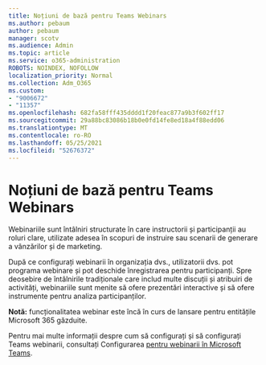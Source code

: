 ```yaml
---
title: Noțiuni de bază pentru Teams Webinars
ms.author: pebaum
author: pebaum
manager: scotv
ms.audience: Admin
ms.topic: article
ms.service: o365-administration
ROBOTS: NOINDEX, NOFOLLOW
localization_priority: Normal
ms.collection: Adm_O365
ms.custom:
- "9006672"
- "11357"
ms.openlocfilehash: 682fa58fff435dddd1f20feac877a9b3f602ff17
ms.sourcegitcommit: 29a88bc83086b18b0e0fd14fe8ed18a4f88edd06
ms.translationtype: MT
ms.contentlocale: ro-RO
ms.lasthandoff: 05/25/2021
ms.locfileid: "52676372"
---
```

# <a name="getting-started-with-teams-webinars"></a>Noțiuni de bază pentru Teams Webinars

Webinariile sunt întâlniri structurate în care instructorii și participanții au roluri clare, utilizate adesea în scopuri de instruire sau scenarii de generare a vânzărilor și de marketing.

După ce configurați webinarii în organizația dvs., utilizatorii dvs. pot programa webinare și pot deschide înregistrarea pentru participanți. Spre deosebire de întâlnirile tradiționale care includ multe discuții și atribuiri de activități, webinariile sunt menite să ofere prezentări interactive și să ofere instrumente pentru analiza participanților.

**Notă:** funcționalitatea webinar este încă în curs de lansare pentru entitățile Microsoft 365 găzduite. 

Pentru mai multe informații despre cum să configurați și să configurați Teams webinarii, consultați Configurarea [pentru webinarii în Microsoft Teams](/microsoftteams/set-up-webinars).
